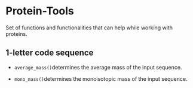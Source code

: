 # Protein-Tools
Set of functions and functionalities that can help while working with proteins.

## 1-letter code sequence

- `average_mass()`determines the average mass of the input sequence.

- `mono_mass()`determines the monoisotopic mass of the input sequence.


